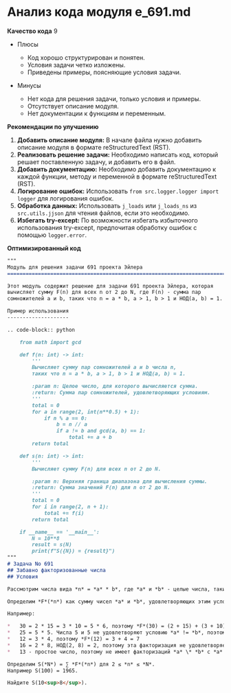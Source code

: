 # Анализ кода модуля e_691.md

**Качество кода**
9
- Плюсы
    - Код хорошо структурирован и понятен.
    - Условия задачи четко изложены.
    - Приведены примеры, поясняющие условия задачи.

- Минусы
    - Нет кода для решения задачи, только условия и примеры.
    - Отсутствует описание модуля.
    - Нет документации к функциям и переменным.

**Рекомендации по улучшению**
1. **Добавить описание модуля:** В начале файла нужно добавить описание модуля в формате reStructuredText (RST).
2. **Реализовать решение задачи:** Необходимо написать код, который решает поставленную задачу, и добавить его в файл.
3. **Добавить документацию:** Необходимо добавить документацию к каждой функции, методу и переменной в формате reStructuredText (RST).
4. **Логирование ошибок:** Использовать `from src.logger.logger import logger` для логирования ошибок.
5. **Обработка данных:** Использовать `j_loads` или `j_loads_ns` из `src.utils.jjson` для чтения файлов, если это необходимо.
6. **Избегать try-except:** По возможности избегать избыточного использования try-except, предпочитая обработку ошибок с помощью `logger.error`.

**Оптимизированный код**
```markdown
"""
Модуль для решения задачи 691 проекта Эйлера
=========================================================================================

Этот модуль содержит решение для задачи 691 проекта Эйлера, которая
вычисляет сумму F(n) для всех n от 2 до N, где F(n) - сумма пар
сомножителей a и b, таких что n = a * b, a > 1, b > 1 и НОД(a, b) = 1.

Пример использования
--------------------

.. code-block:: python

    from math import gcd

    def f(n: int) -> int:
        '''
        Вычисляет сумму пар сомножителей a и b числа n,
        таких что n = a * b, a > 1, b > 1 и НОД(a, b) = 1.

        :param n: Целое число, для которого вычисляется сумма.
        :return: Сумма пар сомножителей, удовлетворяющих условиям.
        '''
        total = 0
        for a in range(2, int(n**0.5) + 1):
            if n % a == 0:
                b = n // a
                if a != b and gcd(a, b) == 1:
                    total += a + b
        return total

    def s(n: int) -> int:
        '''
        Вычисляет сумму F(n) для всех n от 2 до N.

        :param n: Верхняя граница диапазона для вычисления суммы.
        :return: Сумма значений F(n) для n от 2 до N.
        '''
        total = 0
        for i in range(2, n + 1):
            total += f(i)
        return total

    if __name__ == '__main__':
        N = 10**8
        result = s(N)
        print(f"S({N}) = {result}")
"""
# Задача No 691
## Забавно факторизованные числа
## Условия

Рассмотрим числа вида *n* = *a* * b*, где *a* и *b* - целые числа, такие что *a* > 1, *b* > 1 и НОД(*a*, *b*) = 1.

Определим *F*(*n*) как сумму чисел *a* и *b*, удовлетворяющих этим условиям, для данного *n*.

Например:

*   30 = 2 * 15 = 3 * 10 = 5 * 6, поэтому *F*(30) = (2 + 15) + (3 + 10) + (5 + 6) = 41
*   25 = 5 * 5. Числа 5 и 5 не удовлетворяют условию *a* != *b*, поэтому *F*(25) = 0
*   12 = 3 * 4, поэтому *F*(12) = 3 + 4 = 7
*   16 = 2 * 8, НОД(2, 8) = 2, поэтому эта факторизация не удовлетворяет условию. В итоге *F*(16) = 0
*   13 - простое число, поэтому не имеет факторизаций *a* \* *b* с *a* > 1 и *b* > 1, поэтому *F*(13) = 0

Определим S(*N*) = ∑ *F*(*n*) для 2 ≤ *n* ≤ *N*.
Например S(100) = 1965.

Найдите S(10<sup>8</sup>).
```